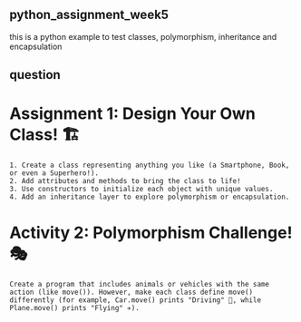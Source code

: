 ## python_assignment_week5
this is a python example to test classes, polymorphism, inheritance and encapsulation

## question
# Assignment 1: Design Your Own Class! 🏗️
	1. Create a class representing anything you like (a Smartphone, Book, or even a Superhero!).
	2. Add attributes and methods to bring the class to life!
	3. Use constructors to initialize each object with unique values.
	4. Add an inheritance layer to explore polymorphism or encapsulation.

# Activity 2: Polymorphism Challenge! 🎭
	Create a program that includes animals or vehicles with the same action (like move()). However, make each class define move() differently (for example, Car.move() prints "Driving" 🚗, while Plane.move() prints "Flying" ✈️).
